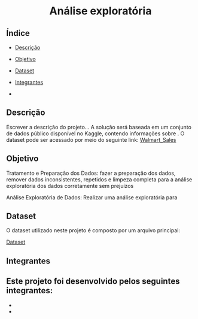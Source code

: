 <h1 align="center"> Análise exploratória </h1>

## Índice 
* [Descrição](#Descrição)
* [Objetivo](Objetivo)
* [Dataset](Dataset)
* [Integrantes](Integrantes)

* 
## Descrição

Escrever a descrição do projeto...
A solução será baseada em um conjunto de dados público disponível no Kaggle, contendo informações sobre . O dataset pode ser acessado por meio do seguinte link: [Walmart_Sales](https://www.kaggle.com/datasets/mikhail1681/walmart-sales)

## Objetivo

Tratamento e Preparação dos Dados: fazer a preparação dos dados, remover dados inconsistentes, repetidos e limpeza completa para a análise exploratória dos dados corretamente sem prejuízos 

Análise Exploratória de Dados: Realizar uma análise exploratória para 

## Dataset
O dataset utilizado neste projeto é composto por um arquivo principai:

[Dataset](data/)

## Integrantes 
Este projeto foi desenvolvido pelos seguintes integrantes:
-
-
-
